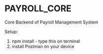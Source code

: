 # PAYROLL_CORE
Core Backend of Payroll Management System

Setup:
01) npm install - type this on terminal
02) install Postman on your device
